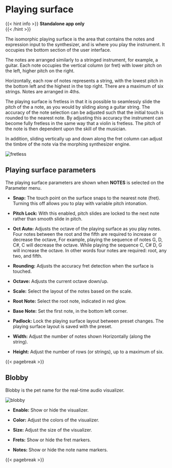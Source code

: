 # Playing surface

{{< hint info >}}
**Standalone app only**  
{{< /hint >}}

The isomorphic playing surface is the area that contains the notes and expression input to the synthesizer, and is where you play the instrument. It occupies the bottom section of the user interface.

The notes are arranged similarly to a stringed instrument, for example, a guitar. Each note occupies the vertical column (or fret) with lower pitch on the left, higher pitch on the right.

Horizontally, each row of notes represents a string, with the lowest pitch in the bottom left and the highest in the top right. There are a maximum of six strings. Notes are arranged in 4ths.

The playing surface is fretless in that it is possible to seamlessly slide the pitch of the a note, as you would by sliding along a guitar string. The accuracy of the note selection can be adjusted such that the initial touch is rounded to the nearest note. By adjusting this accuracy the instrument can become fully fretless in the same way that a violin is fretless. The pitch of the note is then dependent upon the  skill of the musician.

In addition, sliding vertically up and down along the fret column can adjust the timbre of the note via the morphing synthesizer engine.

![fretless](/images/fretless.png)

## Playing surface parameters

The playing surface parameters are shown when **NOTES** is selected on the Parameter menu.

* **Snap:** The touch point on the surface snaps to the nearest note (fret). Turning this off allows you to play with variable pitch intonation.

* **Pitch Lock:** With this enabled, pitch slides are locked to the next note rather than smooth slide in pitch.

* **Oct Auto:** Adjusts the octave of the playing surface as you play notes. Four notes between the root and the fifth are required to increase or decrease the octave, For example, playing the sequence of notes G, D, C#, C will decrease the octave. While playing the sequence C, C# D, G will increase the octave. In other words four notes are required: root, any two, and fifth.

* **Rounding:** Adjusts the accuracy fret detection when the surface is touched.

* **Octave:** Adjusts the current octave down/up.

* **Scale:** Select the layout of the notes based on the scale.

* **Root Note:** Select the root note, indicated in red glow.

* **Base Note:** Set the first note, in the bottom left corner.

* **Padlock:** Lock the playing surface layout between preset changes. The playing surface layout is saved with the preset.

* **Width:** Adjust the number of notes shown Horizontally (along the string).

* **Height:** Adjust the number of rows (or strings), up to a maximum of six.

{{< pagebreak >}}

## Blobby

Blobby is the pet name for the real-time audio visualizer.

![blobby](/images/blobby.png)

* **Enable:** Show or hide the visualizer.

* **Color:** Adjust the colors of the visualizer.

* **Size:** Adjust the size of the visualizer.

* **Frets:** Show or hide the fret markers.

* **Notes:** Show or hide the note name markers.

{{< pagebreak >}}
